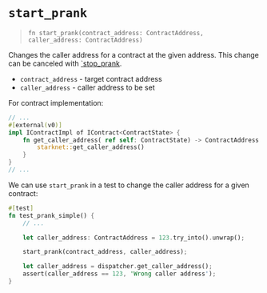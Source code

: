 # `start_prank`

> `fn start_prank(contract_address: ContractAddress, caller_address: ContractAddress)`

Changes the caller address for a contract at the given address.
This change can be canceled with [`stop_prank](./stop_prank.md).

- `contract_address` - target contract address
- `caller_address` - caller address to be set

For contract implementation:

```rust
// ...
#[external(v0)]
impl IContractImpl of IContract<ContractState> {
    fn get_caller_address( ref self: ContractState) -> ContractAddress {
        starknet::get_caller_address()
    }
}
// ...
```

We can use `start_prank` in a test to change the caller address for a given contract:

```rust
#[test]
fn test_prank_simple() {
    // ...

    let caller_address: ContractAddress = 123.try_into().unwrap();

    start_prank(contract_address, caller_address);

    let caller_address = dispatcher.get_caller_address();
    assert(caller_address == 123, 'Wrong caller address');
}
```
